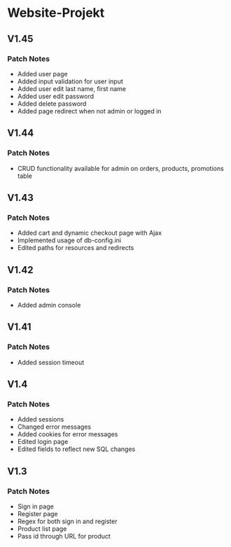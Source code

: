 # Website-Projekt

## V1.45
### Patch Notes

+ Added user page 
+ Added input validation for user input
+ Added user edit last name, first name
+ Added user edit password
+ Added delete password
+ Added page redirect when not admin or logged in

## V1.44
### Patch Notes

+ CRUD functionality available for admin on orders, products, promotions table

## V1.43
### Patch Notes

+ Added cart and dynamic checkout page with Ajax
+ Implemented usage of db-config.ini
+ Edited paths for resources and redirects

## V1.42
### Patch Notes

+ Added admin console

## V1.41
### Patch Notes

+ Added session timeout

## V1.4
### Patch Notes

+ Added sessions 
+ Changed error messages
+ Added cookies for error messages
+ Edited login page
+ Edited fields to reflect new SQL changes

## V1.3
### Patch Notes

+ Sign in page
+ Register page
+ Regex for both sign in and register
+ Product list page
+ Pass id through URL for product
